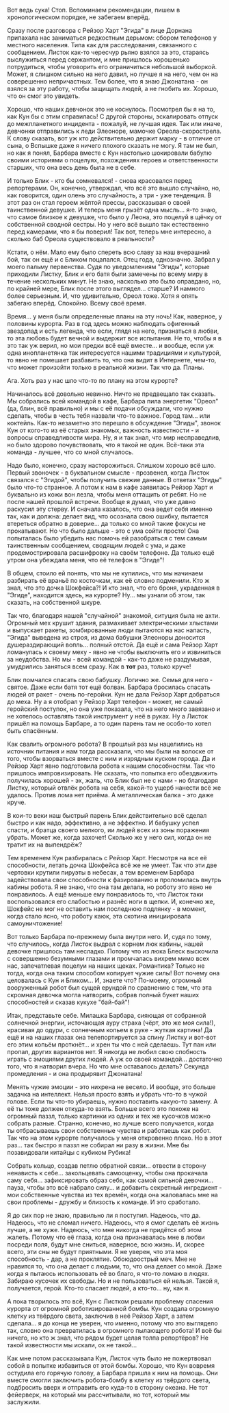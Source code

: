 Вот ведь сука! Стоп. Вспоминаем рекомендации, пишем в хронологическом порядке, не забегаем вперёд.

Сразу после разговора с Рейзор Харт "Эгида" в лице Дорнана припахала нас заниматься редкостным дерьмом: сбором телефонов у местного населения. Типа как для расследования, связанного с сообщением. Листок как-то чересчур рьяно взялся за это, стараясь выслужиться перед сержантом, и мне пришлось хорошенько потрудиться, чтобы уговорить его ограничиться небольшой выборкой. Может, я слишком сильно на него давил, но лучше я на него, чем он на соверешенно непричастных. Тем более, что я знаю Джонатана - он взялся за эту работу, чтобы защищать людей, а не гнобить их. Хорошо, что он смог это увидеть.

Хорошо, что наших девчонок это не коснулось. Посмотрел бы я на то, как Кун бы с этим справилась! С другой стороны, эскалировать отпуск до межпланетного инцидента - пожалуй, не лучшая идея. Так или иначе, девчонки отправились к леди Элеоноре, мамочке Ореола-скорострела. К слову сказать, вот уж кто действительно держит марку - в отличие от сына, о Вспышке даже я ничего плохого сказать не могу. Я там не был, но как я понял, Барбара вместе с Кун настолько шокировали бабулю своими историями о поцелуях, похождениях героев и ответственности старших, что она весь день была не в себе.

И только Блик - кто бы сомневался! - снова красовался перед репортерами. Он, конечно, утверждал, что всё это вышло случайно, но, как говорится, один олень это 
случайность, а три - уже тенденция. В этот раз он стал героем жёлтой прессы, рассказывая о своей таинственной девушке. И теперь меня грызёт одна мысль... я-то знаю, что самое близкое к девушке, что было у Леона, это поцелуй в щёчку от собственной сводной сестры. Но у него всё вышло так естественно перед камерами, что я бы поверил! Так вот, теперь мне интересно, а сколько баб Ореола существовало в реальности?

Кстати, о нём. Мало ему было спереть всю славу за наш вчерашний бой, так он ещё и с Бликом поцапался. Отец года, однозначно. Забрал у моего пальму первенства. Судя по уведомлениям "Эгиды", которые приходили Листку, Блик и его батя были замечены по всему миру в течение нескольких минут. Не знаю, насколько это было оправдано, но, по крайней мере, Блик после этого выглядел... старше? И намного более серьезным. И, что удивительно, Ореол тоже. Хотя я опять забегаю вперёд. Спокойно. Всему своё время.

Время... у меня были определенные планы на эту ночь! Как, наверное, у половины курорта. Раз в год здесь можно наблюдать офигенный звездопад и есть легенда, что если, глядя на него, признаться в любви, то эта любовь будет вечной и выдержит все испытания. Не то, чтобы я в это так уж верил, но мои предки всё ещё вместе... и вообще, если уж одна инопланетянка так интересуется нашими традициями и культурой, то явно не помешает разбавить то, что она видит в Интернете, чем-то, что может произойти только в реальной жизни. Так что да. Планы.

Ага. Хоть раз у нас шло что-то по плану на этом курорте?

Начиналось всё довольно невинно. Ничто не предвещало так сказать. Мы собрались всей командой в кафе, Барбара пила энергетик "Ореол" (да, блин, всё правильно) и мы с её подачи обсуждали, что нужно сделать, чтобы в честь тебя назвали что-то важное. Город там... или коктейль. Как-то незаметно это перешло в обсуждение "Эгиды", звонок Кун от кого-то из её старых знакомых, важность известности - и вопросы справедливости мира. Ну, я и так знал, что мир несправедлив, но было здорово почувствовать, что я такой не один. Всё-таки эта команда - лучшее, что со мной случалось.

Надо было, конечно, сразу насторожиться. Слишком хорошо всё шло. Первый звоночек - в буквальном смысле - прозвенел, когда Листок связался с "Эгидой", чтобы получить свежие данные. В ответах "Эгиды" было что-то странное. А потом к нам в кафе заявилась Рейзор Харт и буквально из кожи вон лезла, чтобы меня оттащить от ребят. Но не после нашей прошлой встречи. Вообще я думал, что уже давно раскусил эту стерву. И сначала казалось, что она ведет себя именно так, как и должна: делает вид, что осознала свою ошибку, пытается втереться обратно в доверие... да только со мной такие фокусы не прокатывают. Но что было дальше - это с ума сойти просто! Она попыталась было убедить нас помочь ей разобраться с тем самым таинственным сообщением, сводящим людей с ума, и даже продемострировала расшифровку на своём телефоне. Да только ещё утром она убеждала меня, что её телефон в "Эгиде"!

В общем, стоило ей понять, что мы не купились, что мы начинаем разбирать её враньё по косточкам, как её словно подменили. Кто ж знал, что это дочка Шокфейса?! И кто знал, что его броня, украденная в "Эгиде", находится здесь, на курорте? Ну... мы узнали об этом, так сказать, на собственной шкуре.

Так что, благодаря нашей "случайной" знакомой, ситуция была не ахти. Огромный мех крушит здания, размахивает электрическими хлыстами и выпускает ракеты, зомбированные люди пытаются на нас напасть, "Эгида" выведена из строя, из дома бабушки Элеоноры доносится душераздирающий вопль... полный отстой. Да ещё и сама Рейзор Харт ломанулась к своему меху - явно не чтобы выключить его и извиниться за неудобства. Но мы - всей командой - как-то даже не раздумывая, умудрились заняться всем сразу. Как в **тот** раз, только круче!

Блик помчался спасать свою бабушку. Логично же. Семья для него - святое. Даже если батя тот ещё болван. Барбара бросилась спасать людей от ракет - очень по-геройки. Кун не дала Рейзор Харт добраться до меха. Ну а я отобрал у Рейзор Харт телефон - может, не самый геройский поступок, но она уже показала, что на него много завязано и не хотелось оставлять такой инструмент у неё в руках. Ну а Листок пришёл на помощь Барбаре, а то один парень там не особо-то хотел быть спасённым.

Как свалить огромного робота? В прошлый раз мы нацелились на источник питания и нам тогда рассказали, что мы были на волоске от того, чтобы взорваться вместе с ним и изрядным куском города. Да и Рейзор Харт явно подготовила робота к нашим способностям. Так что пришлось импровизировать. Не сказать, что попытка его обездвижить получилась хорошей - эх, жаль, что Блик был не с нами - но благодаря Листку, который отвлёк робота на себя, какой-то ущерб нанести всё же удалось. Против лома нет приёма. А металлическая балка - это даже круче.

В кои-то веки наш быстрый парень Блик действительно всё сделал быстро и как надо, эффективно, а не эффектно. И бабушку успел спасти, и братца своего мелкого, ии людей всех из зоны поражения убрать. Может же, когда захочет! Сколько же у него сил, когда он не тратит их на выпендрёж?

Тем временем Кун разбиралась с Рейзор Харт. Несмотря на все её способности, летать дочка Шокфейса всё же не умеет. Так что эти две чертовки крутили пируэты в небесах, а тем временем Барбара задействовала свои способности к фазированию и проломилась внутрь кабины робота. Я не знаю, что она там делала, но роботу это явно не понравилось. А ещё меньше ему понравилось то, что Листок таки воспользовался его слабостью и разнёс ноги в щепки. И, конечно же, Шокфейс не мог не оставить нам последнюю подлянку - в момент, когда стало ясно, что роботу каюк, эта скотина инициировала самоуничтожение!

Вот только Барбара по-прежнему была внутри него. И, судя по тому, что случилось, когда Листок выдрал с корнем люк кабины, нашей девочке пришлось там несладко. Потому что из люка Блеск выскочила с совершенно безумными глазами и промчалась вихрем мимо всех нас, запечатлевая поцелуи на наших щеках. Романтика? Только не тогда, когда она таким способом копирует чужие силы! Вот почему она целовалась с Кун и Бликом... И, знаете что? По-моему, огромный вооруженный робот был сущей ерундой по сравнению с тем, что эта скромная девочка могла натворить, собрав полный букет наших способностей и сказав кукухе "бай-бай"!

Итак, представьте себе. Милашка Барбара, сияющая от собранной солнечной энергии, источающая ауру страха (чёрт, это же моя сила!), красивая до одури, с солнечным копьем в руке - жуткая картина! Да ещё и на наших глазах она телепортируется за спину Листку и вот-вот его этим копьём проткнёт... и хрен ты что с ней сделаешь. Тут пан или пропал, других вариантов нет. Я никогда не любил свою спобность играть с эмоциями других людей. А уж со своей командой... достаточно того, что я натворил вчера. Но что мне оставалось делать? Секунда промедления - и она продырявит Джонатана!

Менять чужие эмоции - это нихрена не весело. И вообще, это больше задачка на интеллект. Нельзя просто взять и убрать что-то в чужой голове. Если ты что-то убираешь, нужно поставить какую-то замену. А её ты тоже должен откуда-то взять. Больше всего это похоже на огромный паззл, только картинки из одних и тех же кусочков можно собрать разные. Странно, конечно, но лучше всего получается, когда ты отбрасываешь свои собственные чувства и работаешь как робот. Так что на этом курорте получалось у меня откровенно плохо. Но в этот раз... так быстро я паззл не собирал ни разу в жизни. Мне бы позавидовали китайцы с кубиком Рубика!

Собрать кольцо, создав петлю обратной связи... отвести в сторону ненависть к себе... закольцевать самооценку, чтобы она прокачала саму себя... зафиксировать образ себя, как самой сильной девочки... пауза, чтобы это всё набрало силу... и добавить секретный ингредиент - мои собственные чувства из тех времён, когда она жаловалась мне на свои проблемы - дружбу и близость к команде. И это сработало.

Я до сих пор не знаю, правильно ли я поступил. Надеюсь, что да. Надеюсь, что не сломал ничего. Надеюсь, что я смог сделать её жизнь лучше, а не хуже. Надеюсь, что мне никогда не придётся об этом жалеть. Потому что её глаза, когда она признавалась мне в любви посреди поля, будут мне сниться, наверное, всю жизнь. И, скорее всего, эти сны не будут приятными. Я не уверен, что эта моя способность - дар, а не проклятие. Обоюдоострый меч. Мне не нравится то, что она делает с людьми, то, что она делает со мной. Даже когда я пытаюсь использовать её во благо, я что-то ломаю в людях. Забираю кусочек их свободы. Но и не пользоваться ей нельзя. Такой я, получается, герой. Кто-то спасает людей, а кто-то... ну, как я.

А пока творилось это всё, Кун с Листком решали проблему спасения курорта от огромной роботизированной бомбы. Кун создала огромную клетку из твёрдого света, заключив в неё Рейзор Харт, а затем сделала... я до конца не уверен, что именно, потому что это выглядело так, словно она превратилась в огромного пылающего робота! И всё бы ничего, но кто ж знал, что рядом будет целая толпа репортёров? Не такой известности мы искали, ох не такой...

Как мне потом рассказывала Кун, Листок чуть было не пожертвовал собой в попытке избавиться от этой бомбы. Хорошо, что Кун вовремя остудила его горячую голову, а Барбара пришла к ним на помощь. Они вместе смогли заключить робота-бомбу в клетку из твёрдого света, подбросить вверх и отправить его куда-то в сторону океана. Не тот фейерверк, на который мы рассчитывали, но тот, который мы заслужили.



